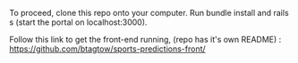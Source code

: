 To proceed, clone this repo onto your computer. Run bundle install and rails s (start the portal on localhost:3000). 

Follow this link to get the front-end running, (repo has it's own README) : https://github.com/btagtow/sports-predictions-front/ 